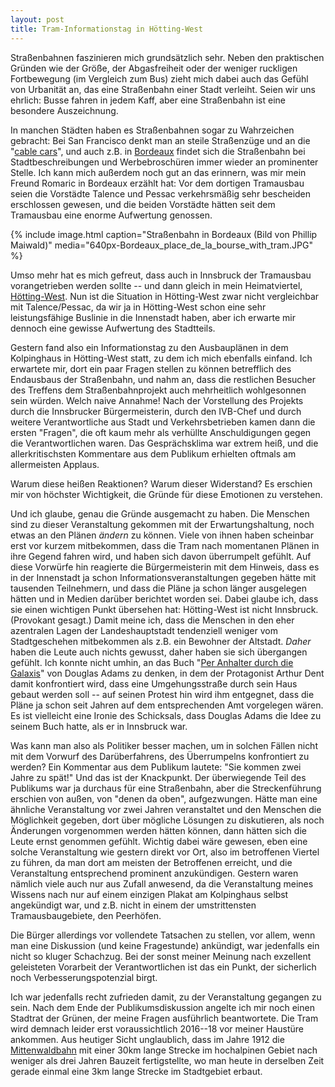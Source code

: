 ```yaml
---
layout: post
title: Tram-Informationstag in Hötting-West
---
```


Straßenbahnen faszinieren mich grundsätzlich sehr. Neben den praktischen Gründen wie der Größe, der Abgasfreiheit oder der weniger ruckligen Fortbewegung (im Vergleich zum Bus) zieht mich dabei auch das Gefühl von Urbanität an, das eine Straßenbahn einer Stadt verleiht. Seien wir uns ehrlich: Busse fahren in jedem Kaff, aber eine Straßenbahn ist eine besondere Auszeichnung.

In manchen Städten haben es Straßenbahnen sogar zu Wahrzeichen gebracht: Bei San Francisco denkt man an steile Straßenzüge und an die "[cable cars]", und auch z.B. in [Bordeaux][Straßenbahn Bordeaux] findet sich die Straßenbahn bei Stadtbeschreibungen und Werbebroschüren immer wieder an prominenter Stelle. Ich kann mich außerdem noch gut an das erinnern, was mir mein Freund Romaric in Bordeaux erzählt hat: Vor dem dortigen Tramausbau seien die Vorstädte Talence und Pessac verkehrsmäßig sehr bescheiden erschlossen gewesen, und die beiden Vorstädte hätten seit dem Tramausbau eine enorme Aufwertung genossen.

{% include image.html caption="Straßenbahn in Bordeaux (Bild von Phillip Maiwald)" media="640px-Bordeaux_place_de_la_bourse_with_tram.JPG" %}

Umso mehr hat es mich gefreut, dass auch in Innsbruck der Tramausbau vorangetrieben werden sollte -- und dann gleich in mein Heimatviertel, [Hötting-West]. Nun ist die Situation in Hötting-West zwar nicht vergleichbar mit Talence/Pessac, da wir ja in Hötting-West schon eine sehr leistungsfähige Buslinie in die Innenstadt haben, aber ich erwarte mir dennoch eine gewisse Aufwertung des Stadtteils.

Gestern fand also ein Informationstag zu den Ausbauplänen in dem Kolpinghaus in Hötting-West statt, zu dem ich mich ebenfalls einfand. Ich erwartete mir, dort ein paar Fragen stellen zu können betrefflich des Endausbaus der Straßenbahn, und nahm an, dass die restlichen Besucher des Treffens dem Straßenbahnprojekt auch mehrheitlich wohlgesonnen sein würden. Welch naive Annahme! Nach der Vorstellung des Projekts durch die Innsbrucker Bürgermeisterin, durch den IVB-Chef und durch weitere Verantwortliche aus Stadt und Verkehrsbetrieben kamen dann die ersten "Fragen", die oft kaum mehr als verhüllte Anschuldigungen gegen die Verantwortlichen waren. Das Gesprächsklima war extrem heiß, und die allerkritischsten Kommentare aus dem Publikum erhielten oftmals am allermeisten Applaus.

Warum diese heißen Reaktionen? Warum dieser Widerstand? Es erschien mir von höchster Wichtigkeit, die Gründe für diese Emotionen zu verstehen.

Und ich glaube, genau die Gründe ausgemacht zu haben. Die Menschen sind zu dieser Veranstaltung gekommen mit der Erwartungshaltung, noch etwas an den Plänen _ändern_ zu können. Viele von ihnen haben scheinbar erst vor kurzem mitbekommen, dass die Tram nach momentanen Plänen in ihre Gegend fahren wird, und haben sich davon überrumpelt gefühlt. Auf diese Vorwürfe hin reagierte die Bürgermeisterin mit dem Hinweis, dass es in der Innenstadt ja schon Informationsveranstaltungen gegeben hätte mit tausenden Teilnehmern, und dass die Pläne ja schon länger ausgelegen hätten und in Medien darüber berichtet worden sei. Dabei glaube ich, dass sie einen wichtigen Punkt übersehen hat: Hötting-West ist nicht Innsbruck. (Provokant gesagt.) Damit meine ich, dass die Menschen in den eher azentralen Lagen der Landeshauptstadt tendenziell weniger vom Stadtgeschehen mitbekommen als z.B. ein Bewohner der Altstadt. _Daher_ haben die Leute auch nichts gewusst, daher haben sie sich übergangen gefühlt. Ich konnte nicht umhin, an das Buch "[Per Anhalter durch die Galaxis]" von Douglas Adams zu denken, in dem der Protagonist Arthur Dent damit konfrontiert wird, dass eine Umgehungsstraße durch sein Haus gebaut werden soll -- auf seinen Protest hin wird ihm entgegnet, dass die Pläne ja schon seit Jahren auf dem entsprechenden Amt vorgelegen wären. Es ist vielleicht eine Ironie des Schicksals, dass Douglas Adams die Idee zu seinem Buch hatte, als er in Innsbruck war.

Was kann man also als Politiker besser machen, um in solchen Fällen nicht mit dem Vorwurf des Darüberfahrens, des Überrumpelns konfrontiert zu werden? Ein Kommentar aus dem Publikum lautete: "Sie kommen zwei Jahre zu spät!" Und das ist der Knackpunkt. Der überwiegende Teil des Publikums war ja durchaus für eine Straßenbahn, aber die Streckenführung erschien von außen, von "denen da oben", aufgezwungen. Hätte man eine ähnliche Veranstaltung vor zwei Jahren veranstaltet und den Menschen die Möglichkeit gegeben, dort über mögliche Lösungen zu diskutieren, als noch Änderungen vorgenommen werden hätten können, dann hätten sich die Leute ernst genommen gefühlt. Wichtig dabei wäre gewesen, eben eine solche Veranstaltung wie gestern direkt vor Ort, also im betroffenen Viertel zu führen, da man dort am meisten der Betroffenen erreicht, und die Veranstaltung entsprechend prominent anzukündigen. Gestern waren nämlich viele auch nur aus Zufall anwesend, da die Veranstaltung meines Wissens nach nur auf einem einzigen Plakat am Kolpinghaus selbst angekündigt war, und z.B. nicht in einem der umstrittensten Tramausbaugebiete, den Peerhöfen.

Die Bürger allerdings vor vollendete Tatsachen zu stellen, vor allem, wenn man eine Diskussion (und keine Fragestunde) ankündigt, war jedenfalls ein nicht so kluger Schachzug. Bei der sonst meiner Meinung nach exzellent geleisteten Vorarbeit der Verantwortlichen ist das ein Punkt, der sicherlich noch Verbesserungspotenzial birgt.

Ich war jedenfalls recht zufrieden damit, zu der Veranstaltung gegangen zu sein. Nach dem Ende der Publikumsdiskussion angelte ich mir noch einen Stadtrat der Grünen, der meine Fragen ausführlich beantwortete. Die Tram wird demnach leider erst voraussichtlich 2016--18 vor meiner Haustüre ankommen. Aus heutiger Sicht unglaublich, dass im Jahre 1912 die [Mittenwaldbahn] mit einer 30km lange Strecke im hochalpinen Gebiet nach weniger als drei Jahren Bauzeit fertigstellte, wo man heute in derselben Zeit gerade einmal eine 3km lange Strecke im Stadtgebiet erbaut.

[cable cars]: http://de.wikipedia.org/wiki/San_Francisco_Cable_Cars
[Straßenbahn Bordeaux]: http://de.wikipedia.org/wiki/Stra%C3%9Fenbahn_Bordeaux
[Per Anhalter durch die Galaxis]: http://de.wikipedia.org/wiki/Per_Anhalter_durch_die_Galaxis
[Hötting-West]: http://de.wikipedia.org/wiki/H%C3%B6tting_West
[Mittenwaldbahn]: http://www.mittenwaldbahn.info/bahngeschichte/bahngeschichte3/

